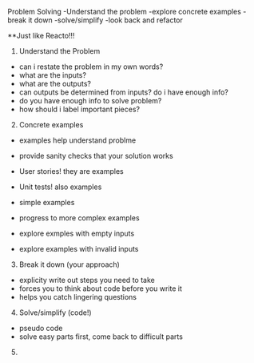Problem Solving
-Understand the problem
-explore concrete examples
-break it down
-solve/simplify
-look back and refactor

**Just like Reacto!!!

1. Understand the Problem
  - can i restate the problem in my own words?
  - what are the inputs?
  - what are the outputs?
  - can outputs be determined from inputs? do i have enough info?
  - do you have enough info to solve problem?
  - how should i label important pieces?

2. Concrete examples
  - examples help understand problme
  - provide sanity checks that your solution works
  - User stories! they are examples
  - Unit tests! also examples

  - simple examples
  - progress to more complex examples
  - explore exmples with empty inputs
  - explore examples with invalid inputs

3. Break it down (your approach)
  - explicity write out steps you need to take
  - forces you to think about code before you write it
  - helps you catch lingering questions

4. Solve/simplify (code!)
  - pseudo code
  - solve easy parts first, come back to difficult parts

5.
